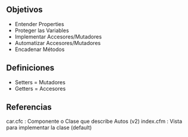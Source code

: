 Objetivos
----------
* Entender Properties
* Proteger las Variables 
* Implementar Accesores/Mutadores
* Automatizar Accesores/Mutadores
* Encadenar Métodos

Definiciones
------------
* Setters = Mutadores
* Getters = Accesores

Referencias
-----------
car.cfc : Componente o Clase que describe Autos (v2)
index.cfm : Vista para implementar la clase (default)